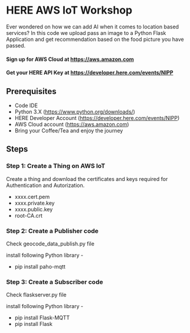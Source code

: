 # HERE AWS IoT Workshop

Ever wondered on how we can add AI when it comes to location based services? In this code we upload pass an image to a Python Flask Application and get recommendation based on the food picture you have passed.

#### Sign up for AWS Cloud at https://aws.amazon.com 
#### Get your HERE API Key at https://developer.here.com/events/NIPP

## Prerequisites

- Code IDE
- Python 3.X (https://www.python.org/downloads/)
- HERE Developer Account (https://developer.here.com/events/NIPP)
- AWS Cloud account (https://aws.amazon.com)
- Bring your Coffee/Tea and enjoy the journey 

## Steps

### Step 1: Create a Thing on AWS IoT

Create a thing and download the certificates and keys required for Authentication and Autorization.

- xxxx.cert.pem
- xxxx.private.key
- xxxx.public.key
- root-CA.crt

### Step 2: Create a Publisher code

Check geocode_data_publish.py file

install following Python library -
- pip install paho-mqtt

### Step 3: Create a Subscriber code

Check flaskserver.py file

install following Python library -
- pip install Flask-MQTT
- pip install Flask



